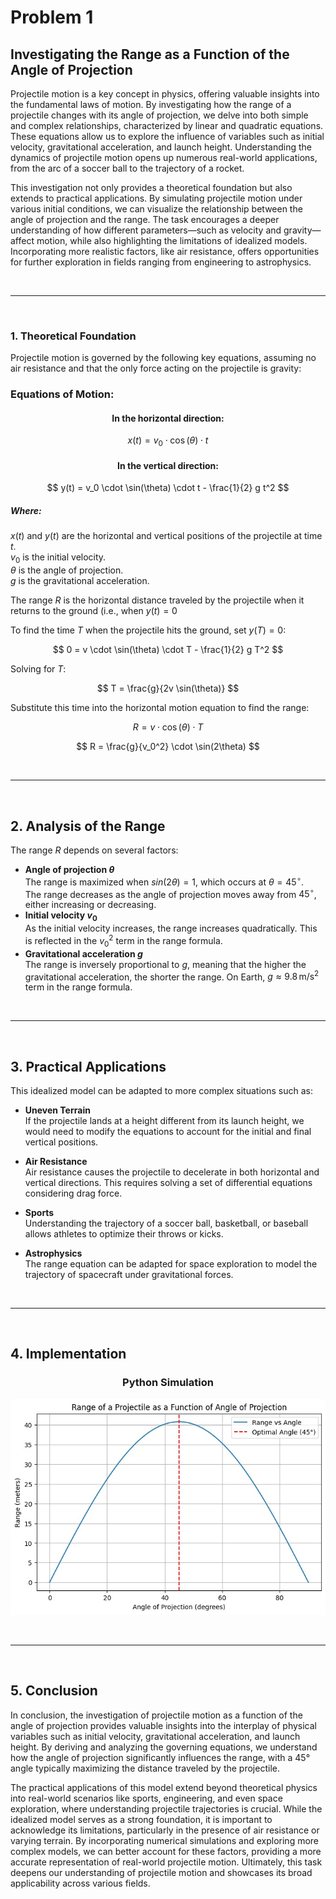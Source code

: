 # Problem 1

## Investigating the Range as a Function of the Angle of Projection

Projectile motion is a key concept in physics, offering valuable insights into the fundamental laws of motion. By investigating how the range of a projectile changes with its angle of projection, we delve into both simple and complex relationships, characterized by linear and quadratic equations. These equations allow us to explore the influence of variables such as initial velocity, gravitational acceleration, and launch height. Understanding the dynamics of projectile motion opens up numerous real-world applications, from the arc of a soccer ball to the trajectory of a rocket.

This investigation not only provides a theoretical foundation but also extends to practical applications. By simulating projectile motion under various initial conditions, we can visualize the relationship between the angle of projection and the range. The task encourages a deeper understanding of how different parameters—such as velocity and gravity—affect motion, while also highlighting the limitations of idealized models. Incorporating more realistic factors, like air resistance, offers opportunities for further exploration in fields ranging from engineering to astrophysics.

<br>
<hr>
<br>

### 1. Theoretical Foundation
Projectile motion is governed by the following key equations, assuming no air resistance and that the only force acting on the projectile is gravity:
  
  
### Equations of Motion:

#### <center>In the horizontal direction:</center>
$$ x(t) = v_0 \cdot \cos(\theta) \cdot t $$

#### <center>In the vertical direction:</center>
$$ y(t) = v_0 \cdot \sin(\theta) \cdot t - \frac{1}{2} g t^2 $$
  
##### Where:
$x(t)$ and $y(t)$ are the horizontal and vertical positions of the projectile at time $t$.
<br>
$v_0$ is the initial velocity.
<br>
$θ$ is the angle of projection.
<br>
$g$ is the gravitational acceleration.
  
The range $R$ is the horizontal distance traveled by the projectile when it returns to the ground (i.e., when $y(t) = 0$
  
To find the time $T$ when the projectile hits the ground, set $y(T)=0$:
  
$$ 0 = v \cdot \sin(\theta) \cdot T - \frac{1}{2} g T^2 $$
  
Solving for $T$:  
  
$$ T = \frac{g}{2v \sin(\theta)} $$
  
Substitute this time into the horizontal motion equation to find the range:

$$ R = v \cdot \cos(\theta) \cdot T $$  

$$ R = \frac{g}{v_0^2} \cdot \sin(2\theta) $$

<br>
<hr>
<br>

## 2. Analysis of the Range

The range $R$ depends on several factors:
- **Angle of projection $\theta$**  
  The range is maximized when $sin(2θ)=1$, which occurs at $\theta = 45^\circ$.  
  The range decreases as the angle of projection moves away from $45^\circ$, either increasing or decreasing.
- **Initial velocity $v_0$**  
  As the initial velocity increases, the range increases quadratically. This is reflected in the $v_0^2$ term in the range formula.
- **Gravitational acceleration $g$**  
  The range is inversely proportional to $g$, meaning that the higher the gravitational acceleration, the shorter the range. On Earth, $g \approx 9.8 \, \text{m/s}^2$ term in the range formula.

<br>
<hr>
<br>

## 3. Practical Applications
This idealized model can be adapted to more complex situations such as:

- **Uneven Terrain**  
  If the projectile lands at a height different from its launch height, we would need to modify the equations to account for the initial and final vertical positions.

- **Air Resistance**  
  Air resistance causes the projectile to decelerate in both horizontal and vertical directions. This requires solving a set of differential equations considering drag force.

- **Sports**  
  Understanding the trajectory of a soccer ball, basketball, or baseball allows athletes to optimize their throws or kicks.
  
- **Astrophysics**  
  The range equation can be adapted for space exploration to model the trajectory of spacecraft under gravitational forces.

<br>
<hr>
<br>

## 4. Implementation
### <center>Python Simulation</center>
<p align="center">
  <img src="https://raw.githubusercontent.com/elidavidsia/Physics-Lab/main/docs/1%20Physics/1%20Mechanics/Problem1.jpg">
</p>

<br>
<hr>
<br>

## 5. Conclusion
In conclusion, the investigation of projectile motion as a function of the angle of projection provides valuable insights into the interplay of physical variables such as initial velocity, gravitational acceleration, and launch height. By deriving and analyzing the governing equations, we understand how the angle of projection significantly influences the range, with a 45° angle typically maximizing the distance traveled by the projectile. 

The practical applications of this model extend beyond theoretical physics into real-world scenarios like sports, engineering, and even space exploration, where understanding projectile trajectories is crucial. While the idealized model serves as a strong foundation, it is important to acknowledge its limitations, particularly in the presence of air resistance or varying terrain. By incorporating numerical simulations and exploring more complex models, we can better account for these factors, providing a more accurate representation of real-world projectile motion. Ultimately, this task deepens our understanding of projectile motion and showcases its broad applicability across various fields.

<br>
